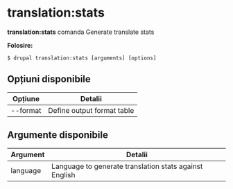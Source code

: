 # translation:stats
**translation:stats** comanda Generate translate stats

**Folosire:**
```
$ drupal translation:stats [arguments] [options] 
```

## Opțiuni disponibile
Opțiune | Detalii
-------|-------------
--format | Define output format table|markdown

## Argumente disponibile
Argument | Detalii
---------|-------------
language | Language to generate translation stats against English
